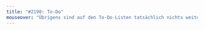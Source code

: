 ```yaml
---
title: "#2190: To-Do"
mouseover: "Übrigens sind auf den To-Do-Listen tatsächlich nichts weiter als wirre Krakellinien zu sehen."
---
```

